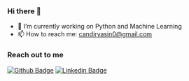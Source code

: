 ### Hi there 👋

- 🔭 I’m currently working on Python and Machine Learning
- 📫 How to reach me: candiryasin0@gmail.com

### Reach out to me
[![Github Badge](https://img.shields.io/badge/-Github-000?style=quare&labelColor=000&logo=Github&logoColor=white&link=link)](https://github.com/yasin-cnd) 
[![Linkedin Badge](https://img.shields.io/badge/-LinkedIn-000?style=quare&labelColor=0077b5&logo=linkedin&logoColor=white&link=link)](https://www.linkedin.com/in/yasin-%C3%A7and%C4%B1r-970b14228/)



